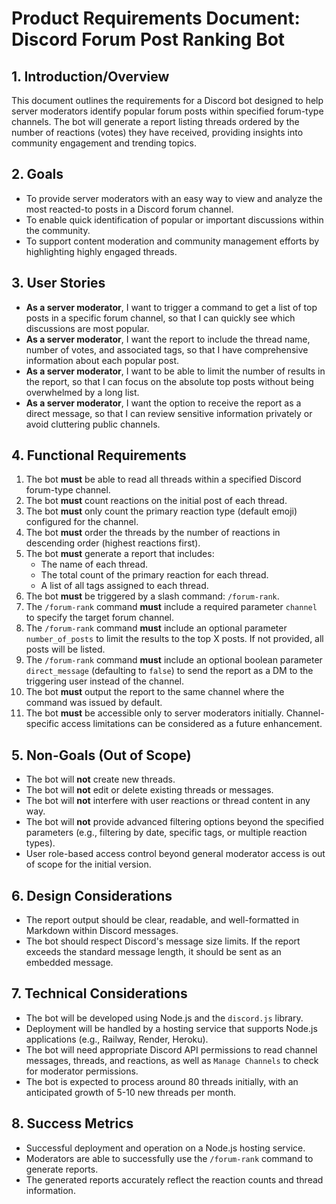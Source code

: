 # Product Requirements Document: Discord Forum Post Ranking Bot

## 1. Introduction/Overview
This document outlines the requirements for a Discord bot designed to help server moderators identify popular forum posts within specified forum-type channels. The bot will generate a report listing threads ordered by the number of reactions (votes) they have received, providing insights into community engagement and trending topics.

## 2. Goals
*   To provide server moderators with an easy way to view and analyze the most reacted-to posts in a Discord forum channel.
*   To enable quick identification of popular or important discussions within the community.
*   To support content moderation and community management efforts by highlighting highly engaged threads.

## 3. User Stories
*   **As a server moderator**, I want to trigger a command to get a list of top posts in a specific forum channel, so that I can quickly see which discussions are most popular.
*   **As a server moderator**, I want the report to include the thread name, number of votes, and associated tags, so that I have comprehensive information about each popular post.
*   **As a server moderator**, I want to be able to limit the number of results in the report, so that I can focus on the absolute top posts without being overwhelmed by a long list.
*   **As a server moderator**, I want the option to receive the report as a direct message, so that I can review sensitive information privately or avoid cluttering public channels.

## 4. Functional Requirements
1.  The bot **must** be able to read all threads within a specified Discord forum-type channel.
2.  The bot **must** count reactions on the initial post of each thread.
3.  The bot **must** only count the primary reaction type (default emoji) configured for the channel.
4.  The bot **must** order the threads by the number of reactions in descending order (highest reactions first).
5.  The bot **must** generate a report that includes:
    *   The name of each thread.
    *   The total count of the primary reaction for each thread.
    *   A list of all tags assigned to each thread.
6.  The bot **must** be triggered by a slash command: `/forum-rank`.
7.  The `/forum-rank` command **must** include a required parameter `channel` to specify the target forum channel.
8.  The `/forum-rank` command **must** include an optional parameter `number_of_posts` to limit the results to the top X posts. If not provided, all posts will be listed.
9.  The `/forum-rank` command **must** include an optional boolean parameter `direct_message` (defaulting to `false`) to send the report as a DM to the triggering user instead of the channel.
10. The bot **must** output the report to the same channel where the command was issued by default.
11. The bot **must** be accessible only to server moderators initially. Channel-specific access limitations can be considered as a future enhancement.

## 5. Non-Goals (Out of Scope)
*   The bot will **not** create new threads.
*   The bot will **not** edit or delete existing threads or messages.
*   The bot will **not** interfere with user reactions or thread content in any way.
*   The bot will **not** provide advanced filtering options beyond the specified parameters (e.g., filtering by date, specific tags, or multiple reaction types).
*   User role-based access control beyond general moderator access is out of scope for the initial version.

## 6. Design Considerations
*   The report output should be clear, readable, and well-formatted in Markdown within Discord messages.
*   The bot should respect Discord's message size limits. If the report exceeds the standard message length, it should be sent as an embedded message.

## 7. Technical Considerations
*   The bot will be developed using Node.js and the `discord.js` library.
*   Deployment will be handled by a hosting service that supports Node.js applications (e.g., Railway, Render, Heroku).
*   The bot will need appropriate Discord API permissions to read channel messages, threads, and reactions, as well as `Manage Channels` to check for moderator permissions.
*   The bot is expected to process around 80 threads initially, with an anticipated growth of 5-10 new threads per month.

## 8. Success Metrics
*   Successful deployment and operation on a Node.js hosting service.
*   Moderators are able to successfully use the `/forum-rank` command to generate reports.
*   The generated reports accurately reflect the reaction counts and thread information.